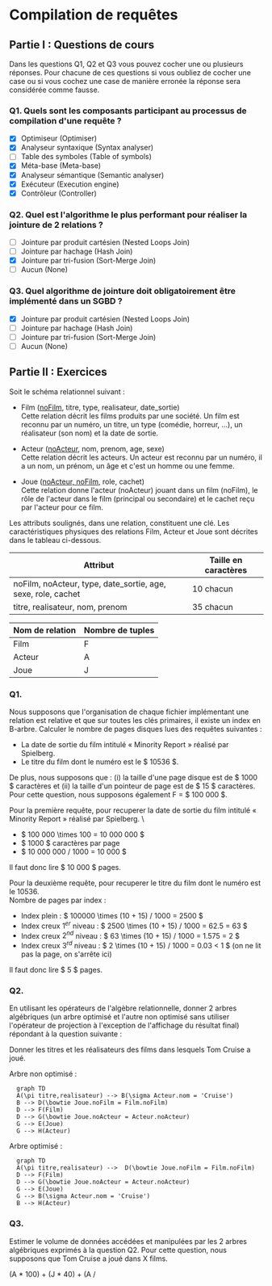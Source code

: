 # Compilation de requêtes

## Partie I : Questions de cours

Dans les questions Q1, Q2 et Q3 vous pouvez cocher une ou plusieurs réponses. Pour chacune de ces questions si vous oubliez de cocher une case ou si vous cochez une case de manière erronée la réponse sera considérée comme fausse.

### Q1. Quels sont les composants participant au processus de compilation d'une requête ?

- [x] Optimiseur (Optimiser)
- [x] Analyseur syntaxique (Syntax analyser)
- [ ] Table des symboles (Table of symbols)
- [x] Méta-base (Meta-base)
- [x] Analyseur sémantique (Semantic analyser)
- [x] Exécuteur (Execution engine)
- [x] Contrôleur (Controller)

### Q2. Quel est l'algorithme le plus performant pour réaliser la jointure de 2 relations ?

- [ ] Jointure par produit cartésien (Nested Loops Join)
- [ ] Jointure par hachage (Hash Join)
- [x] Jointure par tri-fusion (Sort-Merge Join)
- [ ] Aucun (None)

### Q3. Quel algorithme de jointure doit obligatoirement être implémenté dans un SGBD ?

- [x] Jointure par produit cartésien (Nested Loops Join)
- [ ] Jointure par hachage (Hash Join)
- [ ] Jointure par tri-fusion (Sort-Merge Join)
- [ ] Aucun (None)

## Partie II : Exercices

Soit le schéma relationnel suivant :

- Film (<ins>noFilm</ins>, titre, type, realisateur, date_sortie) \
  Cette relation décrit les films produits par une société. Un film est reconnu par un numéro, un titre, un type (comédie, horreur, ...), un réalisateur (son nom) et la date de sortie.

- Acteur (<ins>noActeur</ins>, nom, prenom, age, sexe) \
  Cette relation décrit les acteurs. Un acteur est reconnu par un numéro, il a un nom, un prénom, un âge et c'est un homme ou une femme.

- Joue (<ins>noActeur, noFilm</ins>, role, cachet) \
  Cette relation donne l'acteur (noActeur) jouant dans un film (noFilm), le rôle de l'acteur dans le film
  (principal ou secondaire) et le cachet reçu par l'acteur pour ce film.

Les attributs soulignés, dans une relation, constituent une clé. Les caractéristiques physiques des relations Film, Acteur et Joue sont décrites dans le tableau ci-dessous.

| Attribut                                                     | Taille en caractères |
| ------------------------------------------------------------ | -------------------- |
| noFilm, noActeur, type, date_sortie, age, sexe, role, cachet | 10 chacun            |
| titre, realisateur, nom, prenom                              | 35 chacun            |

| Nom de relation | Nombre de tuples |
| --------------- | ---------------- |
| Film            | F                |
| Acteur          | A                |
| Joue            | J                |

### Q1.

Nous supposons que l'organisation de chaque fichier implémentant une relation est relative et que sur toutes les clés primaires, il existe un index en B-arbre. Calculer le nombre de pages disques lues des requêtes suivantes :

- La date de sortie du film intitulé « Minority Report » réalisé par Spielberg.
- Le titre du film dont le numéro est le $ 10536 $.

De plus, nous supposons que : (i) la taille d'une page disque est de $ 1000 $ caractères et (ii) la taille d'un pointeur de page est de $ 15 $ caractères. Pour cette question, nous supposons également F = $ 100 000 $.

Pour la première requête, pour recuperer la date de sortie du film intitulé « Minority Report » réalisé par Spielberg. \

- $ 100 000 \times 100 = 10 000 000 $
- $ 1000 $ caractères par page
- $ 10 000 000 / 1000 = 10 000 $

Il faut donc lire $ 10 000 $ pages.

Pour la deuxième requête, pour recuperer le titre du film dont le numéro est le 10536. \
Nombre de pages par index :

- Index plein : $ 100000 \times (10 + 15) / 1000 = 2500 $
- Index creux $1^{er}$ niveau : $ 2500 \times (10 + 15) / 1000 = 62.5 = 63 $
- Index creux $2^{nd}$ niveau : $ 63 \times (10 + 15) / 1000 = 1.575 = 2 $
- Index creux $3^{rd}$ niveau : $ 2 \times (10 + 15) / 1000 = 0.03 < 1 $ (on ne lit pas la page, on s'arrête ici)

Il faut donc lire $ 5 $ pages.

### Q2.

En utilisant les opérateurs de l'algèbre relationnelle, donner 2 arbres algébriques (un arbre optimisé et l'autre non optimisé sans utiliser l'opérateur de projection à l'exception de l'affichage du résultat final) répondant à la question suivante :

Donner les titres et les réalisateurs des films dans lesquels Tom Cruise a joué.

Arbre non optimisé :

```mermaid
  graph TD
  A(\pi titre,realisateur) --> B(\sigma Acteur.nom = 'Cruise')
  B --> D(\bowtie Joue.noFilm = Film.noFilm)
  D --> F(Film)
  D --> G(\bowtie Joue.noActeur = Acteur.noActeur)
  G --> E(Joue)
  G --> H(Acteur)
```

Arbre optimisé :

```mermaid
  graph TD
  A(\pi titre,realisateur) -->  D(\bowtie Joue.noFilm = Film.noFilm)
  D --> F(Film)
  D --> G(\bowtie Joue.noActeur = Acteur.noActeur)
  G --> E(Joue)
  G --> B(\sigma Acteur.nom = 'Cruise')
  B --> H(Acteur)
```

### Q3.

Estimer le volume de données accédées et manipulées par les 2 arbres algébriques exprimés à la question Q2. Pour cette question, nous supposons que Tom Cruise a joué dans X films.

(A \* 100) + (J \* 40) + (A /
